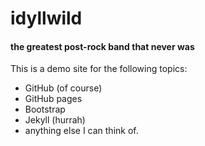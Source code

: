 # idyllwild
#### the greatest post-rock band that never was

This is a demo site for the following topics:
- GitHub (of course)
- GitHub pages
- Bootstrap
- Jekyll (hurrah)
- anything else I can think of.